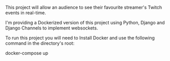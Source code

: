 This project will allow an audience to see their favourite streamer's Twitch events in real-time.

I'm providing a Dockerized version of this project using Python, Django and Django Channels to implement 
websockets.

To run this project you will need to Install Docker and use the following command in the directory's root:

docker-compose up
